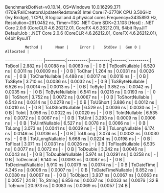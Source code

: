 
BenchmarkDotNet=v0.10.14, OS=Windows 10.0.16299.371 (1709/FallCreatorsUpdate/Redstone3)
Intel Core i7-3770K CPU 3.50GHz (Ivy Bridge), 1 CPU, 8 logical and 4 physical cores
Frequency=3435893 Hz, Resolution=291.0452 ns, Timer=TSC
.NET Core SDK=2.1.103
  [Host]     : .NET Core 2.0.6 (CoreCLR 4.6.26212.01, CoreFX 4.6.26212.01), 64bit RyuJIT
  DefaultJob : .NET Core 2.0.6 (CoreCLR 4.6.26212.01, CoreFX 4.6.26212.01), 64bit RyuJIT


             Method |      Mean |     Error |    StdDev |  Gen 0 | Allocated |
------------------- |----------:|----------:|----------:|-------:|----------:|
             ToBool |  2.882 ns | 0.0088 ns | 0.0083 ns |      - |       0 B |
     ToBoolNullable |  6.520 ns | 0.0011 ns | 0.0009 ns |      - |       0 B |
             ToChar |  1.264 ns | 0.0031 ns | 0.0026 ns |      - |       0 B |
     ToCharNullable |  4.488 ns | 0.0017 ns | 0.0016 ns |      - |       0 B |
            ToSByte |  3.710 ns | 0.0036 ns | 0.0032 ns |      - |       0 B |
    ToSByteNullable |  6.526 ns | 0.0014 ns | 0.0013 ns |      - |       0 B |
             ToByte |  3.852 ns | 0.0042 ns | 0.0035 ns |      - |       0 B |
     ToByteNullable |  6.541 ns | 0.0218 ns | 0.0193 ns |      - |       0 B |
            ToShort |  3.752 ns | 0.0072 ns | 0.0067 ns |      - |       0 B |
    ToShortNullable |  6.543 ns | 0.0314 ns | 0.0278 ns |      - |       0 B |
           ToUShort |  3.886 ns | 0.0012 ns | 0.0010 ns |      - |       0 B |
   ToUShortNullable |  6.529 ns | 0.0036 ns | 0.0030 ns |      - |       0 B |
              ToInt |  3.056 ns | 0.0022 ns | 0.0020 ns |      - |       0 B |
      ToIntNullable |  6.535 ns | 0.0072 ns | 0.0067 ns |      - |       0 B |
             ToUInt |  3.293 ns | 0.0009 ns | 0.0006 ns |      - |       0 B |
     ToUIntNullable |  6.527 ns | 0.0078 ns | 0.0066 ns |      - |       0 B |
             ToLong |  3.073 ns | 0.0041 ns | 0.0039 ns |      - |       0 B |
     ToLongNullable |  6.174 ns | 0.0146 ns | 0.0136 ns |      - |       0 B |
            ToULong |  3.074 ns | 0.0032 ns | 0.0030 ns |      - |       0 B |
    ToULongNullable |  5.668 ns | 0.0224 ns | 0.0198 ns |      - |       0 B |
            ToFloat |  3.071 ns | 0.0031 ns | 0.0026 ns |      - |       0 B |
    ToFloatNullable |  6.535 ns | 0.0077 ns | 0.0072 ns |      - |       0 B |
           ToDouble |  3.242 ns | 0.0046 ns | 0.0043 ns |      - |       0 B |
   ToDoubleNullable |  5.974 ns | 0.0291 ns | 0.0258 ns |      - |       0 B |
          ToDecimal |  6.140 ns | 0.0093 ns | 0.0087 ns |      - |       0 B |
  ToDecimalNullable |  5.910 ns | 0.0079 ns | 0.0074 ns |      - |       0 B |
         ToDateTime |  4.345 ns | 0.0008 ns | 0.0007 ns |      - |       0 B |
 ToDateTimeNullable |  9.852 ns | 0.0080 ns | 0.0067 ns |      - |       0 B |
           ToObject |  3.937 ns | 0.0067 ns | 0.0063 ns | 0.0057 |      24 B |
          To_String |  6.856 ns | 0.0037 ns | 0.0033 ns | 0.0076 |      32 B |
             ToEnum | 20.973 ns | 0.0083 ns | 0.0069 ns | 0.0057 |      24 B |
